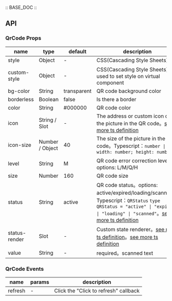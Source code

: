 :: BASE_DOC ::

## API

### QrCode Props

name | type | default | description | required
-- | -- | -- | -- | --
style | Object | - | CSS(Cascading Style Sheets) | N
custom-style | Object | - | CSS(Cascading Style Sheets)，used to set style on virtual component | N
bg-color | String | transparent | QR code background color | N
borderless | Boolean | false | Is there a border | N
color | String | #000000 | QR code color | N
icon | String / Slot | - | The address or custom icon of the picture in the QR code。[see more ts definition](https://github.com/Tencent/tdesign-miniprogram/blob/develop/src/common/common.ts) | N
icon-size | Number / Object | 40 | The size of the picture in the QR code。Typescript：`number \| { width: number; height: number }` | N
level | String | M | QR code error correction level。options: L/M/Q/H | N
size | Number | 160 | QR code size | N
status | String | active | QR code status。options: active/expired/loading/scanned。Typescript：`QRStatus` `type QRStatus = "active" \| "expired" \| "loading" \| "scanned"`。[see more ts definition](https://github.com/Tencent/tdesign-miniprogram/tree/develop/src/qr-code/type.ts) | N
status-render | Slot | - | Custom state renderer。[see more ts definition](https://github.com/Tencent/tdesign-miniprogram/blob/develop/src/common/common.ts)。[see more ts definition](https://github.com/Tencent/tdesign-miniprogram/tree/develop/src/qr-code/type.ts) | N
value | String | - | required。scanned text | Y

### QrCode Events

name | params | description
-- | -- | --
refresh | \- | Click the "Click to refresh" callback
